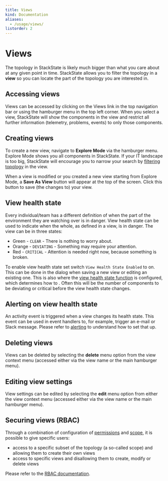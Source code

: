 ```yaml
---
title: Views
kind: Documentation
aliases:
  - /usage/views/
listorder: 2
---
```


# Views

The topology in StackState is likely much bigger than what you care about at any given point in time. StackState allows you to filter the topology in a **view** so you can locate the part of the topology you are interested in.

## Accessing views

Views can be accessed by clicking on the Views link in the top navigation bar or using the hamburger menu in the top left corner. When you select a view, StackState will show the components in the view and restrict all further information \(telemetry, problems, events\) to only those components.

## Creating views

To create a new view, navigate to **Explore Mode** via the hamburger menu. Explore Mode shows you all components in StackState. If your IT landscape is too big, StackState will encourage you to narrow your search by [filtering topology](https://github.com/mpvvliet/stackstate-docs/tree/0f69067c340456b272cfe50e249f4f4ee680f8d9/use/browsing_topology/README.md) in the view.

When a view is modified or you created a new view starting from Explore Mode, a **Save As View** button will appear at the top of the screen. Click this button to save \(the changes to\) your view.

## View health state

Every individual/team has a different definition of when the part of the environment they are watching over is in danger. View health state can be used to indicate when the whole, as defined in a view, is in danger. The view can be in three states:

* Green - `CLEAR` - There is nothing to worry about.
* Orange - `DEVIATING` - Something may require your attention.
* Red - `CRITICAL` - Attention is needed right now, because something is broken.

To enable view health state set switch `View Health State Enabled` to on. This can be done in the dialog when saving a new view or editing an existing one. This is also where the [view health state function](https://github.com/mpvvliet/stackstate-docs/tree/0f69067c340456b272cfe50e249f4f4ee680f8d9/configure/view_state_configuration/README.md) is configured, which determines how to . Often this will be the number of components to be deviating or critical before the view health state changes.

## Alerting on view health state

An activity event is triggered when a view changes its health state. This event can be used in event handlers to, for example, trigger an e-mail or Slack message. Please refer to [alerting](https://github.com/mpvvliet/stackstate-docs/tree/0f69067c340456b272cfe50e249f4f4ee680f8d9/use/alerting/README.md) to understand how to set that up.

## Deleting views

Views can be deleted by selecting the **delete** menu option from the view context menu \(accessed either via the view name or the main hamburger menu\).

## Editing view settings

View settings can be edited by selecting the **edit** menu option from either the view context menu \(accessed either via the view name or the main hamburger menu\).

## Securing views \(RBAC\)

Through a combination of configuration of [permissions](https://github.com/mpvvliet/stackstate-docs/tree/0f69067c340456b272cfe50e249f4f4ee680f8d9/configure/permissions/README.md) and [scope](https://github.com/mpvvliet/stackstate-docs/tree/0f69067c340456b272cfe50e249f4f4ee680f8d9/configure/scopes_in_rbac/README.md), it is possible to give specific users:

* access to a specific subset of the topology \(a so-called scope\) and allowing them to create their own views
* access to specific views and disallowing them to create, modify or delete views

Please refer to the [RBAC documentation](https://github.com/mpvvliet/stackstate-docs/tree/0f69067c340456b272cfe50e249f4f4ee680f8d9/concepts/role_based_access_control/README.md).

